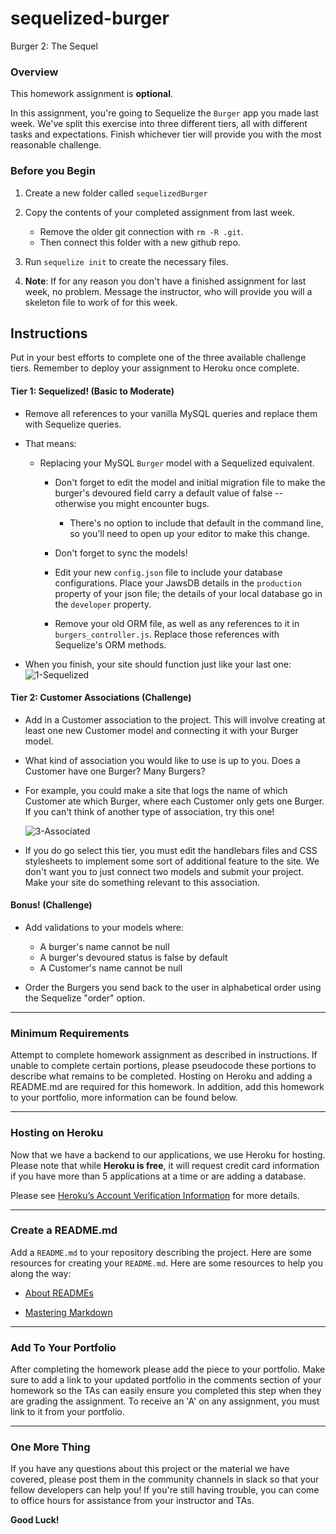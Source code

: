 # sequelized-burger

 Burger 2: The Sequel

### Overview

This homework assignment is **optional**. 

In this assignment, you're going to Sequelize the `Burger` app you made last week. We've split this exercise into three different tiers, all with different tasks and expectations. Finish whichever tier will provide you with the most reasonable challenge.

### Before you Begin

1. Create a new folder called `sequelizedBurger`
2. Copy the contents of your completed assignment from last week.
   * Remove the older git connection with `rm -R .git`. 
   * Then connect this folder with a new github repo.
3. Run `sequelize init` to create the necessary files.

4. **Note**: If for any reason you don't have a finished assignment for last week, no problem. Message the instructor, who will provide you will a skeleton file to work of for this week.

## Instructions

Put in your best efforts to complete one of the three available challenge tiers. Remember to deploy your assignment to Heroku once complete.

#### Tier 1: Sequelized! (Basic to Moderate)

* Remove all references to your vanilla MySQL queries and replace them with Sequelize queries.

* That means:

  * Replacing your MySQL `Burger` model with a Sequelized equivalent.

    * Don't forget to edit the model and initial migration file to make the burger's devoured field carry a default value of false -- otherwise you might encounter bugs.
      * There's no option to include that default in the command line, so you'll need to open up your editor to make this change. 
    * Don't forget to sync the models!

    * Edit your new `config.json` file to include your database configurations. Place your JawsDB details in the `production` property of your json file; the details of your local database go in the `developer` property.

    * Remove your old ORM file, as well as any references to it in `burgers_controller.js`. Replace those references with Sequelize's ORM methods.

* When you finish, your site should function just like your last one:
    ![1-Sequelized](Images/1-Sequelized.jpg) 

#### Tier 2: Customer Associations (Challenge)

* Add in a Customer association to the project. This will involve creating at least one new Customer model and connecting it with your Burger model.

* What kind of association you would like to use is up to you. Does a Customer have one Burger? Many Burgers?

* For example, you could make a site that logs the name of which Customer ate which Burger, where each Customer only gets one Burger. If you can't think of another type of association, try this one!

    ![3-Associated](Images/3-Associated.jpg)

* If you do go select this tier, you must edit the handlebars files and CSS stylesheets to implement some sort of additional feature to the site. We don't want you to just connect two models and submit your project. Make your site do something relevant to this association.

#### Bonus! (Challenge)

* Add validations to your models where:

  * A burger's name cannot be null
  * A burger's devoured status is false by default
  * A Customer's name cannot be null

* Order the Burgers you send back to the user in alphabetical order using the Sequelize "order" option.

- - -

### Minimum Requirements

Attempt to complete homework assignment as described in instructions. If unable to complete certain portions, please pseudocode these portions to describe what remains to be completed. Hosting on Heroku and adding a README.md are required for this homework. In addition, add this homework to your portfolio, more information can be found below.

- - -

### Hosting on Heroku

Now that we have a backend to our applications, we use Heroku for hosting. Please note that while **Heroku is free**, it will request credit card information if you have more than 5 applications at a time or are adding a database. 

Please see [Heroku’s Account Verification Information](https://devcenter.heroku.com/articles/account-verification) for more details. 

- - -

### Create a README.md

Add a `README.md` to your repository describing the project. Here are some resources for creating your `README.md`. Here are some resources to help you along the way:

* [About READMEs](https://help.github.com/articles/about-readmes/)

* [Mastering Markdown](https://guides.github.com/features/mastering-markdown/)

- - -

### Add To Your Portfolio

After completing the homework please add the piece to your portfolio. Make sure to add a link to your updated portfolio in the comments section of your homework so the TAs can easily ensure you completed this step when they are grading the assignment. To receive an 'A' on any assignment, you must link to it from your portfolio.

- - -

### One More Thing

If you have any questions about this project or the material we have covered, please post them in the community channels in slack so that your fellow developers can help you! If you're still having trouble, you can come to office hours for assistance from your instructor and TAs.

**Good Luck!**
